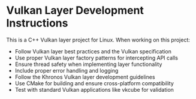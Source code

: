 <!-- Use this file to provide workspace-specific custom instructions to Copilot. For more details, visit https://code.visualstudio.com/docs/copilot/copilot-customization#_use-a-githubcopilotinstructionsmd-file -->

# Vulkan Layer Development Instructions

This is a C++ Vulkan layer project for Linux. When working on this project:

- Follow Vulkan layer best practices and the Vulkan specification
- Use proper Vulkan layer factory patterns for intercepting API calls
- Ensure thread safety when implementing layer functionality
- Include proper error handling and logging
- Follow the Khronos Vulkan layer development guidelines
- Use CMake for building and ensure cross-platform compatibility
- Test with standard Vulkan applications like vkcube for validation
